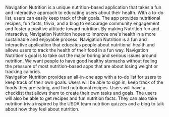 Navigation Nutrition is a unique nutrition-based application that takes a fun and interactive approach to educating users about their health. With a to-do list, users can easily keep track of their goals. The app provides nutritional recipes, fun facts, trivia, and a blog to encourage community engagement and foster a positive attitude toward nutrition. By making Nutrition fun and interactive, Navigation Nutrition hopes to improve one's health in a more sustainable and enjoyable process.
Navigation Nutrition is a fun and interactive application that educates people about nutritional health and allows users to track the health of their food in a fun way. Navigation Nutrition's goal is to take out the major boring and serious issues around nutrition. We want people to have good healthy stomachs without feeling the pressure of most nutrition-based apps that are about losing weight or tracking calories.  
Navigation Nutrition provides an all-in-one app with a to-do list for users to keep track of their own goals. Users will be able to sign in, keep track of the foods they are eating, and find nutritional recipes. Users will have a checklist that allows them to create their own tasks and goals. The users will also be able to get recipes and fun nutrition facts. They can also take nutrition trivia inspired by the USDA team nutrition quizzes and a blog to talk about how they feel about nutrition. 
